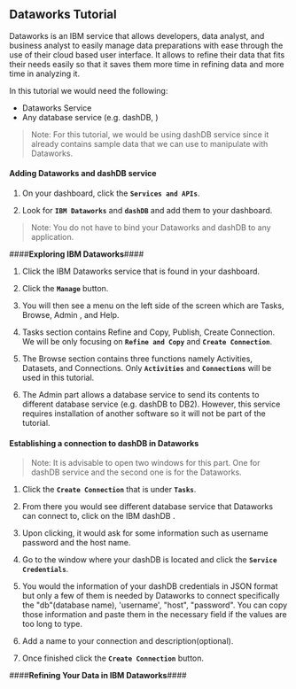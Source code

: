 Dataworks Tutorial
---------

Dataworks is an IBM service that allows developers, data analyst, and business analyst to easily manage data preparations with ease through the use of their cloud based user interface. It allows to refine their data that fits their needs easily so that it saves them more time in refining data and more time in analyzing it.

In this tutorial we would need the following:

 - Dataworks Service
 - Any database service (e.g. dashDB, )

> Note: For this tutorial, we would be using dashDB service since it already contains sample data that we can use to manipulate with Dataworks.

#### **Adding Dataworks and dashDB service** ####

 1. On your dashboard, click the **`Services and APIs`**.

 2. Look for **`IBM Dataworks`** and **`dashDB`** and add them to your dashboard.
 

> Note: You do not have to bind your Dataworks and dashDB to any application.

####**Exploring IBM Dataworks**####
1. Click the IBM Dataworks service that is found in your dashboard.

2. Click the **`Manage`** button. 

3.  You will then see a menu on the left side of the screen which are Tasks, Browse, Admin , and Help.

4. Tasks section contains Refine and Copy, Publish, Create Connection. We will be only focusing on **`Refine and Copy`** and **`Create Connection`**.

5. The Browse section contains three functions namely Activities, Datasets, and Connections. Only **`Activities`** and **`Connections`** will be used in this tutorial.

6. The Admin part allows a database service to send its contents to different database service (e.g. dashDB to DB2). However, this service requires installation of another software so it will not be part of the tutorial.

#### **Establishing a connection to dashDB in Dataworks** ####

> Note: It is advisable to open two windows for this part. One for dashDB service and the second one is for the Dataworks.

 1. Click the **`Create Connection`** that is under **`Tasks`**.
 
 2. From there you would see different database service that Dataworks can connect to, click on the IBM dashDB .
 
 3. Upon clicking, it would ask for some information such as username password and the host name.
 
 4. Go to the window where your dashDB is located and click the **`Service Credentials`**.
 
 5. You would the information of your dashDB credentials in JSON format but only a few of them is needed by Dataworks to connect specifically the "db"(database name), 'username', "host", "password". You can copy those information and paste them in the necessary field if the values are too long to type.
 
 6.  Add a name to your connection and description(optional).
 
 7. Once finished click the **`Create Connection`** button.

####**Refining Your Data in IBM Dataworks**####
